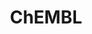 ---
bigquery: https://console.cloud.google.com/bigquery?p=patents-public-data&d=ebi_chembl&page=dataset
citation: '"The ChEMBL database in 2017." Anna Gaulton, Anne Hersey, Michał Nowotka,
  A Patrícia Bento, Jon Chambers, David Mendez, Prudence Mutowo, Francis Atkinson,
  Louisa J Bellis, Elena Cibrián-Uhalte, Mark Davies, Nathan Dedman, Anneli Karlsson,
  María Paula Magariños, John P Overington, George Papadatos, Ines Smit, Andrew R
  Leach Nucleic acids Research (2017) 45 (Database Issue), D945-D954'
contributors: European Bioinformatics Institute
cost: None
description: ChEMBL Data is a manually curated database of small molecules used in
  drug discovery, including information about existing patented drugs.
documentation: 'schema: https://www.ebi.ac.uk/chembl/db_schema


  '
last_edit: 04/09/2022, 18:30:46
location: https://console.cloud.google.com/marketplace/product/google_patents_public_datasets/chembl
maintained_by: EMBL-EBI, an outstation of European Molecular Biology Laboratory
related_publications: '

  ChEMBL: towards direct deposition of bioassay data.


  Mendez D, Gaulton A, Bento AP, Chambers J, De Veij M, Félix E, Magariños MP, Mosquera
  JF, Mutowo P, Nowotka M, Gordillo-Marañón M, Hunter F, Junco L, Mugumbate G, Rodriguez-Lopez
  M, Atkinson F, Bosc N, Radoux CJ, Segura-Cabrera A, Hersey A, Leach AR.


  — Nucleic Acids Res. 2019; 47(D1):D930-D940. doi: 10.1093/nar/gky1075

  '
schema_fields:
- protclasssyn_id
- mechanism_of_action
- major_class
- qed_weighted
- warning_description
- cl_lincs_id
- substrate_record_id
- max_phase
- res_stem_id
- hba
- src_assay_id
- smarts
- atc_code
- curation_comment
- mesh_id
- mc_target_accession
- aspect
- cx_most_bpka
- usan_stem_definition
- synonyms
- relationship_type
- ridx
- cx_logd
- warnref_id
- patent_no
- mc_target_name
- sequence
- start_position
- level2_description
- bao_id
- target_type
- withdrawn_reason
- cell_description
- published_value
- mechanism_comment
- ddd_comment
- canonical_smiles
- active_ingredient
- std_act_id
- compsyn_id
- warning_type
- acd_most_bpka
- annotation
- assay_cell_type
- irac_code
- journal
- assay_class_id
- lle
- indication_class
- job_id
- name
- patent_use_code
- indref_id
- parenteral
- assay_test_type
- last_active
- result_flag
- usan_year
- prod_pat_id
- chirality
- hrac_code
- irac_class_id
- ref_type
- standard_inchi_key
- met_comment
- molsyn_id
- met_id
- cellosaurus_id
- sitecomp_id
- molecule_type
- compound_name
- chebi_par_id
- normal_range_min
- relationship_desc
- stem_class
- value
- level3
- variant_id
- approval_date
- actsm_id
- cx_most_apka
- creation_date
- last_page
- acd_most_apka
- hbd_lipinski
- species_group_flag
- hbd
- innovator_company
- withdrawn_country
- clo_id
- status
- acd_logp
- caloha_id
- tid_fixed
- version
- usan_stem
- efo_id
- end_position
- ref_id
- disease_efficacy
- targcomp_id
- metref_id
- mw_freebase
- component_id
- first_page
- year
- pchembl_value
- first_in_class
- molregno
- cell_source_tissue
- curated_by
- tissue_id
- submission_date
- prediction_method
- parent_go_id
- bao_endpoint
- issue
- mutation
- bao_format
- level3_description
- aromatic_rings
- met_conversion
- subgroup
- therapeutic_flag
- sei
- uberon_id
- tax_id
- compound_key
- ddd_value
- drug_record_id
- sequence_md5sum
- stat
- doi
- stem
- tid
- activity_id
- idx
- source
- text_value
- published_units
- l4
- entity_id
- natural_product
- mol_atc_id
- src_short_name
- label
- pref_name
- confidence_score
- efo_term
- db_version
- frac_class_id
- prodrug
- set_name
- usan_substem
- assay_subcellular_fraction
- alogp
- tbl
- assay_type
- first_approval
- activity_comment
- cidx
- level1
- upper_value
- num_ro5_violations
- domain_type
- dosage_form
- warning_year
- cpd_str_alert_id
- cell_id
- description
- cell_source_tax_id
- parent_id
- protein_class_desc
- warning_class
- cx_logp
- assay_category
- assay_param_id
- l8
- pathway_key
- parent_type
- usan_stem_id
- mc_tax_id
- uo_units
- trade_name
- drug_product_flag
- le
- organism
- ingredient
- potential_duplicate
- assay_desc
- assay_id
- ddd_units
- bto_id
- standard_type
- data_validity_comment
- level4
- standard_inchi
- priority
- co_stem_id
- domain_id
- go_id
- assay_tissue
- topical
- mec_id
- comments
- level4_description
- direct_interaction
- research_stem
- ad_type
- strength
- withdrawn_flag
- as_id
- component_type
- targrel_id
- alert_name
- abstract
- class_level
- enzyme_tid
- country
- heavy_atoms
- normal_range_max
- db_source
- mecref_id
- max_phase_for_ind
- parent_molregno
- who_name
- alert_set_id
- helm_notation
- psa
- path
- num_lipinski_ro5_violations
- standard_flag
- mw_monoisotopic
- ref_url
- full_molformula
- toid
- mc_organism
- site_id
- oral
- activity_count
- record_id
- polymer_flag
- cell_source_organism
- confidence
- level5
- dosed_ingredient
- full_mwt
- short_name
- orig_description
- parameter_value
- ro3_pass
- standard_text_value
- standard_upper_value
- src_compound_id
- warning_id
- molecular_mechanism
- class_type
- action_type
- ddd_admr
- binding_site_comment
- source_domain_id
- pathway_id
- ass_cls_map_id
- ddd_id
- syn_type
- cell_name
- nda_type
- chembl_id
- doc_type
- company
- site_residues
- who_extra
- frac_code
- biocomp_id
- isoform
- rgid
- molfile
- doc_id
- standard_units
- parameter_type
- protein_class_synonym
- product_id
- comp_go_id
- hba_lipinski
- metabolite_record_id
- acd_logd
- domain_name
- aidx
- mol_hrac_id
- predbind_id
- publication_number
- ap_id
- black_box_warning
- route
- availability_type
- num_alerts
- cell_ontology_id
- l3
- mc_target_type
- enzyme_name
- formulation_id
- assay_tax_id
- relationship
- selectivity_comment
- patent_id
- l6
- qudt_units
- assay_source
- authors
- active_molregno
- drug_substance_flag
- assay_organism
- applicant_full_name
- accession
- volume
- patent_expire_date
- bei
- comp_class_id
- molecular_species
- type
- pubmed_id
- oc_id
- target_mapping
- hrac_class_id
- structure_type
- level1_description
- mol_frac_id
- log_id
- component_synonym
- l7
- site_name
- mesh_heading
- related_tid
- previous_company
- standard_relation
- target_desc
- smid
- withdrawn_year
- assay_strain
- units
- inorganic_flag
- definition
- protein_class_id
- downgraded
- alert_id
- l2
- rtb
- published_type
- delist_flag
- l5
- standard_value
- compd_id
- warning_country
- homologue
- mol_irac_id
- published_relation
- level2
- entity_type
- l1
- withdrawn_class
- relation
- updated_on
- src_id
- domain_description
- drugind_id
- title
- src_description
- updated_by
shortname: chembl
tags:
- biotechnology
- health
- chemical
- bioinformatics
- medical
terms_of_use: CC BY-SA 3.0
title: ChEMBL
uuid: e232a192-965c-4ec9-904c-155b6dfe56c5
---